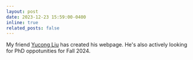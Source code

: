 ```yaml
---
layout: post
date: 2023-12-23 15:59:00-0400
inline: true
related_posts: false
---
```


My friend [Yucong Liu](https://dean-lyc.github.io/) has created his webpage. He's also actively looking for PhD oppotunities for Fall 2024.
